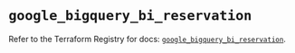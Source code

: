 # `google_bigquery_bi_reservation`

Refer to the Terraform Registry for docs: [`google_bigquery_bi_reservation`](https://registry.terraform.io/providers/hashicorp/google/6.2.0/docs/resources/bigquery_bi_reservation).
